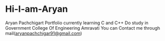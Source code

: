 # Hi-I-am-Aryan
Aryan Pachchigart Portfolio
currently learning C and C++ 
Do study in Government College Of Engineering Amravati
You can Contact me through mail(aryanpachchigar91@gmail.com)
